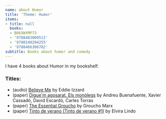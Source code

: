 ```yaml
---
name: about Humor
title: 'Theme: Humor'
items:
- title: null
  books:
  - B06XWYMP73
  - '9788483009512'
  - '9780140294255'
  - '9788466306782'
subtitle: Books about humor and comedy
---
```

I have 4 books about Humor in my bookshelf.

### Titles:
- (audio) [Believe Me](/books/info/B06XWYMP73) by Eddie Izzard
- (paper) [Digue'm agosarat. Els monòlegs](/books/info/9788483009512) by Andreu Buenafuente, Xavier Cassadó, David Escardó, Carles Torras
- (paper) [The Essential Groucho](/books/info/9780140294255) by Groucho Marx
- (paper) [Tinto de verano (Tinto de verano #1)](/books/info/9788466306782) by Elvira Lindo
